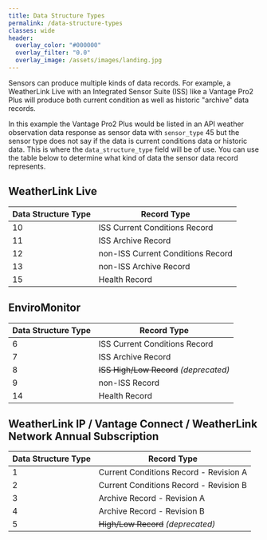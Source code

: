 ```yaml
---
title: Data Structure Types
permalink: /data-structure-types
classes: wide
header:
  overlay_color: "#000000"
  overlay_filter: "0.0"
  overlay_image: /assets/images/landing.jpg
---
```


Sensors can produce multiple kinds of data records. For example, a WeatherLink Live with an Integrated Sensor Suite (ISS) like a Vantage Pro2 Plus will produce both current condition as well as historic "archive" data records.

In this example the Vantage Pro2 Plus would be listed in an API weather observation data response as sensor data with `sensor_type` 45 but the sensor type does not say if the data is current conditions data or historic data. This is where the `data_structure_type` field will be of use. You can use the table below to determine what kind of data the sensor data record represents.

## WeatherLink Live

Data Structure Type|Record Type
-|-
10|ISS Current Conditions Record
11|ISS Archive Record
12|non-ISS Current Conditions Record
13|non-ISS Archive Record
15|Health Record

## EnviroMonitor

Data Structure Type|Record Type
-|-
6|ISS Current Conditions Record
7|ISS Archive Record
8|~~ISS High/Low Record~~ *(deprecated)*
9|non-ISS Record
14|Health Record

## WeatherLink IP / Vantage Connect / WeatherLink Network Annual Subscription

Data Structure Type|Record Type
-|-
1|Current Conditions Record - Revision A
2|Current Conditions Record - Revision B
3|Archive Record - Revision A
4|Archive Record - Revision B
5|~~High/Low Record~~ *(deprecated)*


